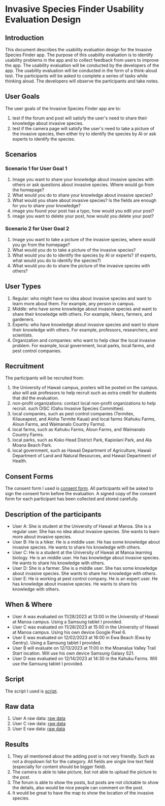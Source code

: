 # Invasive Species Finder Usability Evaluation Design

## Introduction

This document describes the usability evaluation design for the Invasive Species Finder app. 
The purpose of this usability evaluation is to identify usability problems in the app and 
to collect feedback from users to improve the app. The usability evaluation will be conducted by the developers of the app. 
The usability evaluation will be conducted in the form of a think-aloud test. 
The participants will be asked to complete a series of tasks while thinking aloud. 
The developers will observe the participants and take notes.

## User Goals

The user goals of the Invasive Species Finder app are to:
1. test if the forum and post will satisfy the user's need to share their knowledge about invasive species.
2. test if the camera page will satisfy the user's need to take a picture of the invasive species, then either try to
identify the species by AI or ask experts to identify the species.

## Scenarios

### Scenario 1 for User Goal 1
1. Image you want to share your knowledge about invasive species with others or ask questions about invasive species. Where would go from the homepage?
2. What would you do to share your knowledge about invasive species?
3. What would you share about invasive species? Is the fields are enough for you to share your knowledge?
4. image you found your post has a typo, how would you edit your post?
5. image you want to delete your post, how would you delete your post?

### Scenario 2 for User Goal 2
1. Image you want to take a picture of the invasive species, where would you go from the homepage?
2. What would you do to take a picture of the invasive species?
3. What would you do to identify the species by AI or experts? (if experts, what would you do to identify the species?)
4. What would you do to share the picture of the invasive species with others?


## User Types
1. Regular: who might have no idea about invasive species and want to learn more about them.
For example, any person in campus.
2. Middle: who have some knowledge about invasive species and want to share their knowledge with others.
For example, hikers, farmers, and gardeners.
3. Experts: who have knowledge about invasive species and want to share their knowledge with others.
For example, professors, researchers, and scientists.
4. Organization and companies: who want to help clear the local invasive problem.
For example, local government, local parks, local farms, and pest control companies.


## Recruitment

The participants will be recruited from:
1. the University of Hawaii campus, posters will be posted on the campus. also will ask professors to help recruit such
as extra credit for students that did the evaluation.
2. non-profit organizations: contact local non-profit organizations to help recruit. such OISC (Oahu Invasive Species Committee).
3. local companies, such as pest control companies (Termitex, Kilaueapest, and Aloha Termite Kauai) and local farms (Kahuku Farms, Aloun Farms, and Waimanalo Country Farms).
4. local farms, such as Kahuku Farms, Aloun Farms, and Waimanalo Country Farms.
5. local parks, such as Koko Head District Park, Kapiolani Park, and Ala Moana Beach Park.
6. local government, such as Hawaii Department of Agriculture, Hawaii Department of Land and Natural Resources, and Hawaii Department of Health.

## Consent Forms

The consent form I used is [consent form](./doc/permission-form.pdf).
All participants will be asked to sign the consent form before the evaluation.
A signed copy of the consent form for each participant has been collected and stored carefully.

## Description of the participants

- User A: She is student at the University of Hawaii at Manoa. She is a regular user. She has no idea about invasive species. She wants to learn more about invasive species.
- User B: He is a hiker. He is a middle user. He has some knowledge about invasive species. He wants to share his knowledge with others.
- User C: He is a student at the University of Hawaii at Manoa learning biology. He is an middle user. He has knowledge about invasive species. He wants to share his knowledge with others.
- User D: She is a farmer. She is a middle user. She has some knowledge about invasive species. She wants to share her knowledge with others.
- User E: He is working at pest control company. He is an expert user. He has knowledge about invasive species. He wants to share his knowledge with others.

## When & Where

- User A was evaluated on 11/28/2023 at 13:00 in the University of Hawaii at Manoa campus. Using a Samsung tablet I provided.
- User C was evaluated on 11/28/2023 at 15:00 in the University of Hawaii at Manoa campus. Using his own device Google Pixel 6.
- User E was evaluated on 12/02/2023 at 16:00 in Ewa Beach (Ewa by Gentry). Using a Samsung tablet I provided.
- User B will evaluate on 12/13/2023 at 11:00 in the Moanalua Valley Trail Start location. Will use his own device Samsung Galaxy S21.
- User D was evaluated on 12/14/2023 at 14:30 in the Kahuku Farms. Will use the Samsung tablet I provided.

## Script

The script I used is [script](./doc/script-isf.pdf).

## Raw data

1. User A raw data: [raw data](./doc/raw-data-akina.pdf)
2. User C raw data: [raw data](./doc/raw-data-Elijash.pdf)
3. User E raw data: [raw data](./doc/raw-data-rusell.pdf)

## Results

1. They all mentioned about the adding post is not very friendly.
Such as not a dropdown list for the category. All fields are single line text field (especially for content should be bigger field).
2. The camera is able to take picture, but not able to upload the picture to the post.
3. The forum is able to show the posts, but posts are not clickable to show the details, also would be nice people can comment on the post.
4. It would be great to have the map to show the location of the invasive species.
